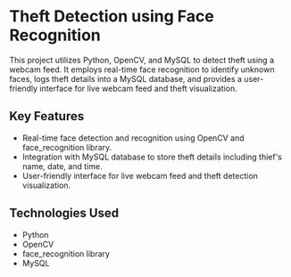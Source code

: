 # Theft Detection using Face Recognition

This project utilizes Python, OpenCV, and MySQL to detect theft using a webcam feed. It employs real-time face recognition to identify unknown faces, logs theft details into a MySQL database, and provides a user-friendly interface for live webcam feed and theft visualization.

## Key Features

- Real-time face detection and recognition using OpenCV and face_recognition library.
- Integration with MySQL database to store theft details including thief's name, date, and time.
- User-friendly interface for live webcam feed and theft detection visualization.

## Technologies Used

- Python
- OpenCV
- face_recognition library
- MySQL

